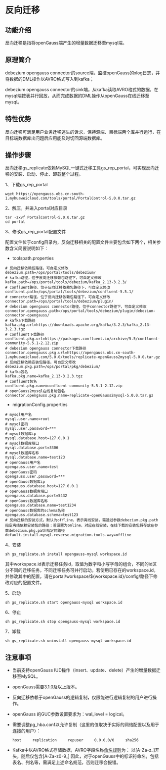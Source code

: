 # 反向迁移

## 功能介绍<a name="section2900185110452"></a>

反向迁移是指将openGauss端产生的增量数据迁移至mysql端。

## 原理简介<a name="section18226518464"></a>

debezium opengauss connector的source端，监控openGauss的xlog日志，并将数据的DML操作以AVRO格式写入到kafka；

debezium opengauss connector的sink端，从kafka读取AVRO格式的数据，在mysql端按表并行回放，从而完成数据的DML操作从openGauss在线迁移至mysql。

## 特性优势<a name="section89821242155416"></a>

反向迁移可满足用户业务迁移逃生的诉求，保持源端、目标端两个库并行运行，在目标端数据库出问题后应用能及时切回源端数据库。

## 操作步骤<a name="section024513334448"></a>

反向迁移gs_replicate依赖MySQL一键式迁移工具gs_rep_portal，可实现反向迁移的安装、启动、停止、卸载整个过程。

1、下载gs_rep_portal

```
wget https://opengauss.obs.cn-south-1.myhuaweicloud.com/tools/portal/PortalControl-5.0.0.tar.gz
```
2、解压，并进入portal对应目录

```
tar -zxvf PortalControl-5.0.0.tar.gz
cd portal
```

3、修改gs_rep_portal配置文件

配置文件位于config目录内，反向迁移相关的配置文件主要包含如下两个，相关参数含义简要说明如下：

  - toolspath.properties

```
# 反向迁移依赖包路径，可自定义修改
debezium.path=/ops/portal/tools/debezium/
# kafka路径，位于反向迁移依赖包路径下，可自定义修改
kafka.path=/ops/portal/tools/debezium/kafka_2.13-3.2.3/
# confluent路径，位于反向迁移依赖包路径下，可自定义修改
confluent.path=/ops/portal/tools/debezium/confluent-5.5.1/
# connector路径，位于反向迁移依赖包路径下，可自定义修改
connector.path=/ops/portal/tools/debezium/plugin/
# debezium opengauss connector路径，位于connector路径下，可自定义修改
connector.opengauss.path=/ops/portal/tools/debezium/plugin/debezium-connector-opengauss/
# kafka下载路径
kafka.pkg.url=https://downloads.apache.org/kafka/3.2.3/kafka_2.13-3.2.3.tgz
# confluent下载路径
confluent.pkg.url=https://packages.confluent.io/archive/5.5/confluent-community-5.5.1-2.12.zip
# debezium opengauss connector下载路径
connector.opengauss.pkg.url=https://opengauss.obs.cn-south-1.myhuaweicloud.com/5.0.0/tools/replicate-openGauss2mysql-5.0.0.tar.gz
# 反向迁移依赖安装包路径，可自定义修改
debezium.pkg.path=/ops/portal/pkg/debezium/
# kafka包名
kafka.pkg.name=kafka_2.13-3.2.3.tgz
# confluent包名
confluent.pkg.name=confluent-community-5.5.1-2.12.zip
# openGauss2mysql在线复制包名
connector.opengauss.pkg.name=replicate-openGauss2mysql-5.0.0.tar.gz
```

  - migrationConfig.properties

```
# mysql用户名
mysql.user.name=root
# mysql密码
mysql.user.password=***
# mysql数据库ip
mysql.database.host=127.0.0.1
# mysql数据库端口
mysql.database.port=3306
# mysql数据库名称
mysql.database.name=test123
# openGauss用户名
opengauss.user.name=test
# openGauss密码
opengauss.user.password=***
# openGauss数据库ip
opengauss.database.host=127.0.0.1
# openGauss数据库端口
opengauss.database.port=5432
# openGauss数据库名称
opengauss.database.name=test1234
# openGauss数据库的schema名称
opengauss.database.schema=test123
# 反向迁移的安装方式，默认为offline，表示离线安装，需通过参数debezium.pkg.path指定离线依赖安装包的路径；若设置为online，对应在线安装，在线下载的安装包将存放在参数debezium.pkg.path指定的路径
default.install.mysql.reverse.migration.tools.way=offline
```

4、安装

```
sh gs_replicate.sh install opengauss-mysql workspace.id
```

其中workspace.id表示迁移任务id，取值为数字和小写字母的组合，不同的id区分不同的迁移任务，不同迁移任务可并行启动。若使用已存在的workspace.id，并修改其中的配置，请在portal/workspace/${workspace.id}/config/路径下修改对应的配置文件。

5、启动

  ```
  sh gs_replicate.sh start opengauss-mysql workspace.id
  ```

6、停止

  ```
  sh gs_replicate.sh stop opengauss-mysql workspace.id
  ```

7、卸载

  ```
  sh gs_replicate.sh uninstall opengauss-mysql workspace.id
  ```

## 注意事项<a name="section147831546105511"></a>

- 当前支持openGauss IUD操作（insert、update、delete）产生的增量数据迁移至MySQL。

- openGauss需要3.1.0及以上版本。

- 反向迁移依赖于openGauss的逻辑复制，仅限能进行逻辑复制的用户进行操作。

- openGauss 的GUC参数设置要求为：wal_level = logical。

- 需要调整pg_hba.conf以允许复制（这里的值取决于实际的网络配置以及用于连接的用户）：

  ```
  host     replication     repuser     0.0.0.0/0     sha256
  ```

- Kafka中以AVRO格式存储数据，AVRO字段名称[命名规则](https://gitee.com/link?target=https%3A%2F%2Favro.apache.org%2Fdocs%2F1.11.1%2Fspecification%2F%23names)为：
以[A-Za-z_]开头，随后仅包含[A-Za-z0-9_]
因此，对于openGauss中的标识符命名，包括表名、列名等，需满足上述命名规范，否则迁移会报错。

